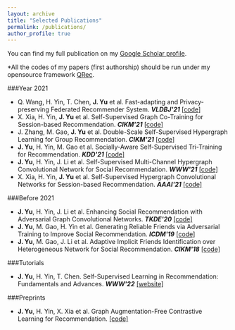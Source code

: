 ```yaml
---
layout: archive
title: "Selected Publications"
permalink: /publications/
author_profile: true
---
```


You can find my full publication on my [Google Scholar profile](https://scholar.google.com/citations?user=JGuWOUIAAAAJ&hl=EN&oi=ao).

\*All the codes of my papers (first authorship) should be run under my opensource framework [QRec](https://github.com/Coder-Yu/QRec). 

###Year 2021

+ Q. Wang, H. Yin, T. Chen, <b>J. Yu</b> et al. Fast-adapting and Privacy-preserving Federated Recommender System. <i><b>VLDBJ'21</b></i> [[code]]()
+ X. Xia, H. Yin, <b>J. Yu</b> et al. Self-Supervised Graph Co-Training for Session-based Recommendation. <i><b>CIKM'21</b></i> [[code]](https://github.com/xiaxin1998/COTREC)
+ J. Zhang, M. Gao, <b>J. Yu</b> et al. Double-Scale Self-Supervised Hypergraph Learning for Group Recommendation. <i><b>CIKM'21</b></i> [[code]](https://github.com/0411tony/HHGR)
+ <b>J. Yu</b>, H. Yin, M. Gao et al. Socially-Aware Self-Supervised Tri-Training for Recommendation. <i><b>KDD'21</b></i> [[code]](https://github.com/Coder-Yu/QRec/blob/master/model/ranking/SEPT.py)
+ <b>J. Yu</b>, H. Yin, J. Li et al. Self-Supervised Multi-Channel Hypergraph Convolutional Network for Social Recommendation. <i><b>WWW'21</b></i> [[code]](https://github.com/Coder-Yu/QRec/blob/master/model/ranking/MHCN.py)
+ X. Xia, H. Yin, <b>J. Yu</b> et al. Self-Supervised Hypergraph Convolutional Networks for Session-based Recommendation. <i><b>AAAI'21</b></i> [[code]](https://github.com/xiaxin1998/DHCN)

###Before 2021

+ <b>J. Yu</b>, H. Yin, J. Li et al. Enhancing Social Recommendation with Adversarial Graph Convolutional Networks. <i><b>TKDE'20</b></i> [[code]](https://github.com/Coder-Yu/QRec/blob/master/model/ranking/ESRF.py)
+ <b>J. Yu</b>, M. Gao, H. Yin et al. Generating Reliable Friends via Adversarial Training to Improve Social Recommendation. <i><b>ICDM'19</b></i> [[code]](https://github.com/Coder-Yu/QRec/blob/master/model/ranking/RSGAN.py)
+ <b>J. Yu</b>, M. Gao, J. Li et al. Adaptive Implicit Friends Identification over Heterogeneous Network for Social Recommendation. <i><b>CIKM'18</b></i> [[code]](https://github.com/Coder-Yu/QRec/blob/master/model/ranking/IF-BPR.py)

###Tutorials

+ <b>J. Yu</b>, H. Yin, T. Chen. Self-Supervised Learning in Recommendation: Fundamentals and Advances. <i><b>WWW'22</b></i> [[website]](https://ssl-recsys.github.io/)

###Preprints

+ <b>J. Yu</b>, H. Yin, X. Xia et al. Graph Augmentation-Free Contrastive Learning for Recommendation. [[code]](https://github.com/Coder-Yu/QRec/blob/master/model/ranking/GACL.py)
